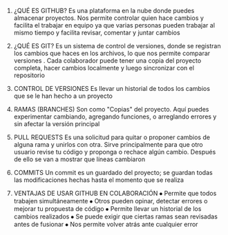 1. ¿QUÉ ES GITHUB?
Es una plataforma en la nube donde puedes almacenar proyectos. Nos permite controlar quien hace cambios y facilita el trabajar en equipo ya que varias personas pueden trabajar al mismo tiempo y facilita revisar, comentar y juntar cambios

2. ¿QUÉ ES GIT?
Es un sistema de control de versiones, donde se registran los cambios que haces en los archivos, lo que nos permite comparar versiones . Cada colaborador puede tener una copia del proyecto completa, hacer cambios localmente y luego sincronizar con el repositorio

3. CONTROL DE VERSIONES
Es llevar un historial de todos los cambios que se le han hecho a un proyecto

4. RAMAS (BRANCHES)
Son como "Copias" del proyecto. Aquí puedes experimentar cambiando, agregando funciones, o arreglando errores y sin afectar la versión principal

5. PULL REQUESTS
Es una solicitud para quitar o proponer cambios de alguna rama y unirlos con otra. Sirve principalmente para que otro usuario revise tu código y proponga o rechace algún cambio. Después de ello se van a mostrar que líneas cambiaron

6. COMMITS 
Un commit es un guardado del proyecto; se guardan todas las modificaciones hechas hasta el momento que se realiza 

7. VENTAJAS DE USAR GITHUB EN COLABORACIÓN
⦁	Permite que todos trabajen simultáneamente
⦁	Otros pueden opinar, detectar errores o mejorar tu propuesta de código
⦁	Permite llevar un historial de los cambios realizados
⦁	Se puede exigir que ciertas ramas sean revisadas antes de fusionar
⦁	Nos permite volver atrás ante cualquier error

